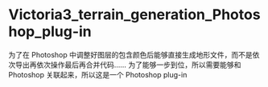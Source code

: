 # Victoria3_terrain_generation_Photoshop_plug-in
为了在 Photoshop 中调整好图层的包含颜色后能够直接生成地形文件，而不是依次导出再依次操作最后再合并代码……
为了能够一步到位，所以需要能够和 Photoshop 关联起来，所以这是一个 Photoshop plug-in
